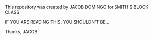 This repository was created by JACOB DOMINGO for SMITH'S BLOCK CLASS

IF YOU ARE READING THIS, YOU SHOULDN'T BE...


Thanks,
   JACOB

